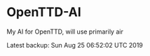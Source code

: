 # OpenTTD-AI
My AI for OpenTTD, will use primarily air

Latest backup: Sun Aug 25 06:52:02 UTC 2019

